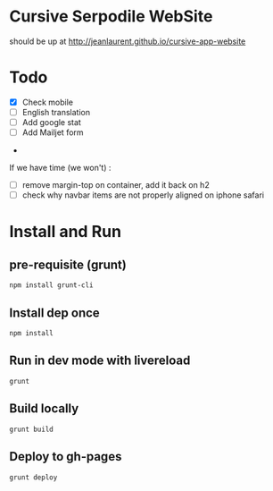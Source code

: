 # Cursive Serpodile WebSite

should be up at http://jeanlaurent.github.io/cursive-app-website

# Todo

  * [X] Check mobile 
  * [ ] English translation
  * [ ] Add google stat
  * [ ] Add Mailjet form
  * 
If we have time (we won't) :
  * [ ] remove margin-top on container, add it back on h2
  * [ ] check why navbar items are not properly aligned on iphone safari 

# Install and Run

## pre-requisite (grunt)
```
npm install grunt-cli
```

## Install dep once
```
npm install
````

## Run in dev mode with livereload
```
grunt
```

## Build locally
```
grunt build
```

## Deploy to gh-pages
```
grunt deploy
````
